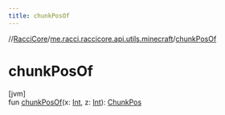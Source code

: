 ```yaml
---
title: chunkPosOf
---
```

//[RacciCore](../../index.html)/[me.racci.raccicore.api.utils.minecraft](index.html)/[chunkPosOf](chunk-pos-of.html)



# chunkPosOf



[jvm]\
fun [chunkPosOf](chunk-pos-of.html)(x: [Int](https://kotlinlang.org/api/latest/jvm/stdlib/kotlin/-int/index.html), z: [Int](https://kotlinlang.org/api/latest/jvm/stdlib/kotlin/-int/index.html)): [ChunkPos](-chunk-pos/index.html)




